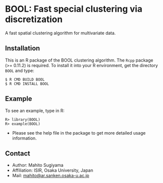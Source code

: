 BOOL: Fast special clustering via discretization
================================================

A fast spatial clustering algorithm for multivariate data.

Installation
------------

This is an R package of the BOOL clustering algorithm.
The `Rcpp` package (>= 0.11.2) is required.
To install it into your R environment, get the directory `BOOL` and type:

	$ R CMD BUILD BOOL
	$ R CMD INSTALL BOOL

Example
-------
To see an example, type in R:

	R> library(BOOL)
	R> example(BOOL)

* Please see the help file in the package to get more detailed usage information.

Contact
-------

* Author: Mahito Sugiyama
* Affiliation: ISIR, Osaka University, Japan
* Mail: mahito@ar.sanken.osaka-u.ac.jp
